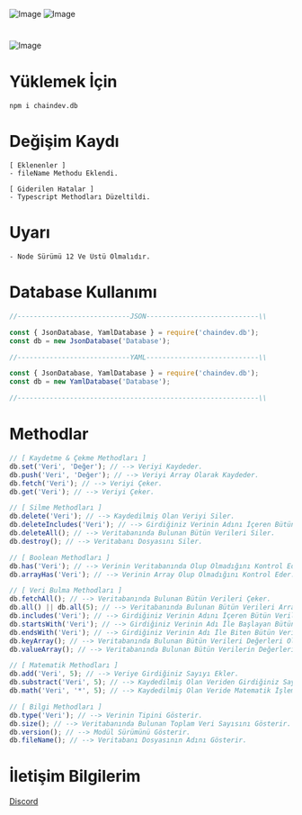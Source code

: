 ![Image](https://img.shields.io/npm/v/chaindev.db?style=flat-square&color=0091EA)
![Image](https://img.shields.io/npm/dt/chaindev.db.svg?style=flat-square&color=0091EA&maxAge=3600) 
#
![Image](https://cdn.glitch.com/36cacdd9-ec87-4187-829d-b9b82de904c3%2Fchaindev-db.png?v=1614557240999)
#
# Yüklemek İçin
```npm
npm i chaindev.db
```

# Değişim Kaydı
```
[ Eklenenler ]
- fileName Methodu Eklendi.

[ Giderilen Hatalar ]
- Typescript Methodları Düzeltildi.
```

# Uyarı
```
- Node Sürümü 12 Ve Üstü Olmalıdır.
```

# Database Kullanımı
```javascript
//----------------------------JSON----------------------------\\

const { JsonDatabase, YamlDatabase } = require('chaindev.db');
const db = new JsonDatabase('Database');

//----------------------------YAML----------------------------\\

const { JsonDatabase, YamlDatabase } = require('chaindev.db');
const db = new YamlDatabase('Database');

//------------------------------------------------------------\\
```

# Methodlar
```javascript
// [ Kaydetme & Çekme Methodları ]
db.set('Veri', 'Değer'); // --> Veriyi Kaydeder.
db.push('Veri', 'Değer'); // --> Veriyi Array Olarak Kaydeder.
db.fetch('Veri'); // --> Veriyi Çeker.
db.get('Veri'); // --> Veriyi Çeker.

// [ Silme Methodları ]
db.delete('Veri'); // --> Kaydedilmiş Olan Veriyi Siler.
db.deleteIncludes('Veri'); // --> Girdiğiniz Verinin Adını İçeren Bütün Verileri Siler.
db.deleteAll(); // --> Veritabanında Bulunan Bütün Verileri Siler.
db.destroy(); // --> Veritabanı Dosyasını Siler.

// [ Boolean Methodları ]
db.has('Veri'); // --> Verinin Veritabanında Olup Olmadığını Kontrol Eder.
db.arrayHas('Veri'); // --> Verinin Array Olup Olmadığını Kontrol Eder.

// [ Veri Bulma Methodları ]
db.fetchAll(); // --> Veritabanında Bulunan Bütün Verileri Çeker.
db.all() || db.all(5); // --> Veritabanında Bulunan Bütün Verileri Array İçine Ekler Ve Çeker.
db.includes('Veri'); // --> Girdiğiniz Verinin Adını İçeren Bütün Verileri Array İçine Ekler.
db.startsWith('Veri'); // --> Girdiğiniz Verinin Adı İle Başlayan Bütün Verileri Array İçine Ekler.
db.endsWith('Veri'); // --> Girdiğiniz Verinin Adı İle Biten Bütün Verileri Array İçine Ekler.
db.keyArray(); // --> Veritabanında Bulunan Bütün Verileri Değerleri Olmadan Array İçine Ekler.
db.valueArray(); // --> Veritabanında Bulunan Bütün Verilerin Değerlerini Array İçine Ekler.

// [ Matematik Methodları ]
db.add('Veri', 5); // --> Veriye Girdiğiniz Sayıyı Ekler.
db.substract('Veri', 5); // --> Kaydedilmiş Olan Veriden Girdiğiniz Sayıyı Çıkarır.
db.math('Veri', '*', 5); // --> Kaydedilmiş Olan Veride Matematik İşlemi Yapar.

// [ Bilgi Methodları ]
db.type('Veri'); // --> Verinin Tipini Gösterir.
db.size(); // --> Veritabanında Bulunan Toplam Veri Sayısını Gösterir.
db.version(); // --> Modül Sürümünü Gösterir.
db.fileName(); // --> Veritabanı Dosyasının Adını Gösterir.
```
# İletişim Bilgilerim
[Discord](https://discord.gg/rVnKDGcRKR) 
